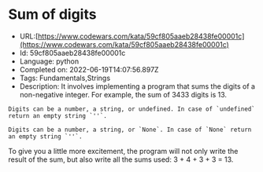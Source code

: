# Sum of digits

 - URL:[https://www.codewars.com/kata/59cf805aaeb28438fe00001c](https://www.codewars.com/kata/59cf805aaeb28438fe00001c)
 - Id: 59cf805aaeb28438fe00001c
 - Language: python
 - Completed on: 2022-06-19T14:07:56.897Z
 - Tags: Fundamentals,Strings
 - Description:
It involves implementing a program that sums the digits of a non-negative integer. For example, the sum of 3433 digits is 13.

```if:javascript
Digits can be a number, a string, or undefined. In case of `undefined` return an empty string `''`.
```

```if:python
Digits can be a number, a string, or `None`. In case of `None` return an empty string `''`.
```

To give you a little more excitement, the program will not only write the result of the sum, but also write all the sums used: 3 + 4 + 3 + 3 = 13.
